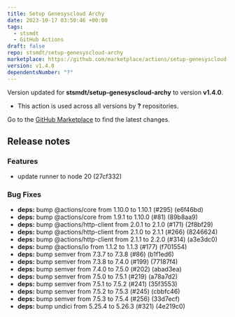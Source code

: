 ```yaml
---
title: Setup Genesyscloud Archy
date: 2023-10-17 03:50:46 +00:00
tags:
  - stsmdt
  - GitHub Actions
draft: false
repo: stsmdt/setup-genesyscloud-archy
marketplace: https://github.com/marketplace/actions/setup-genesyscloud-archy
version: v1.4.0
dependentsNumber: "?"
---
```



Version updated for **stsmdt/setup-genesyscloud-archy** to version **v1.4.0**.
- This action is used across all versions by **?** repositories.

Go to the [GitHub Marketplace](https://github.com/marketplace/actions/setup-genesyscloud-archy) to find the latest changes.

## Release notes

### Features

* update runner to node 20 (27cf332)


### Bug Fixes

* **deps:** bump @actions/core from 1.10.0 to 1.10.1 (#295) (e6f46bd)
* **deps:** bump @actions/core from 1.9.1 to 1.10.0 (#81) (89b8aa9)
* **deps:** bump @actions/http-client from 2.0.1 to 2.1.0 (#171) (2f8bf29)
* **deps:** bump @actions/http-client from 2.1.0 to 2.1.1 (#266) (8246624)
* **deps:** bump @actions/http-client from 2.1.1 to 2.2.0 (#314) (a3e3dc0)
* **deps:** bump @actions/io from 1.1.2 to 1.1.3 (#177) (f701554)
* **deps:** bump semver from 7.3.7 to 7.3.8 (#86) (b1f1ed6)
* **deps:** bump semver from 7.3.8 to 7.4.0 (#199) (77187f4)
* **deps:** bump semver from 7.4.0 to 7.5.0 (#202) (abad3ea)
* **deps:** bump semver from 7.5.0 to 7.5.1 (#219) (a78a7d2)
* **deps:** bump semver from 7.5.1 to 7.5.2 (#241) (35f3553)
* **deps:** bump semver from 7.5.2 to 7.5.3 (#245) (cbbfc46)
* **deps:** bump semver from 7.5.3 to 7.5.4 (#256) (33d7ecf)
* **deps:** bump undici from 5.25.4 to 5.26.3 (#321) (4e219c0)
